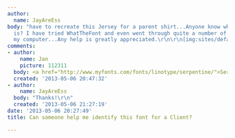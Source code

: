 ```yaml
---
author:
  name: JayAreEss
body: "have to recreate this Jersey for a parent shirt...Anyone know what this font
  is? I have tried WhatTheFont and even went through quite a number of the fonts on
  my computer...Any help is greatly appreciated.\r\n\r\n[img:sites/default/files/old-images/Stingers_5769.gif]"
comments:
- author:
    name: Jan
    picture: 112311
  body: <a href="http://www.myfonts.com/fonts/linotype/serpentine/">Serpentine</a>.
  created: '2013-05-06 20:47:32'
- author:
    name: JayAreEss
  body: "Thanks!\r\n"
  created: '2013-05-06 21:27:19'
date: '2013-05-06 20:27:49'
title: Can someone help me identify this font for a Client?

---
```

